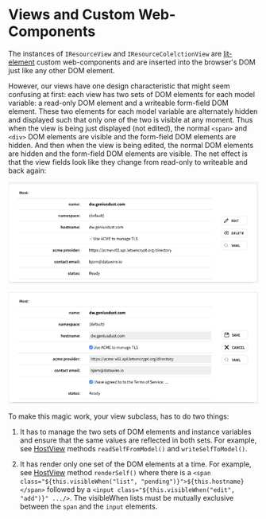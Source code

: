 # Views and Custom Web-Components

The instances of `IResourceView` and `IResourceColelctionView` are 
[lit-element](https://lit-element.polymer-project.org/) custom web-components
and are inserted into the browser's DOM just like any other DOM element.

However, our views have one design characteristic that might seem confusing at first: each view has 
two sets of DOM elements for each model variable: a read-only DOM element and a writeable form-field DOM element.
These two elements for each model variable are alternately hidden and displayed such that only one of the two
is visible at any moment. Thus when the view is being just displayed (not edited), the normal `<span>` and `<div>`
DOM elements are visible and the form-field DOM elements are hidden. And then when the view is being edited, the
normal DOM elements are hidden and the form-field DOM elements are visible. The net effect is that the 
view fields look like they change from read-only to writeable and back again:

![Normal read-only DOM elements](images/image1.png)

![Read-write form-field DOM elements](images/image2.png)

To make this magic work, your view subclass, has to do two things:

1. It has to manage the two sets of DOM elements and instance variables and ensure that the same values
are reflected in both sets. For example, see [HostView](../views/host_view.js) methods `readSelfFromModel()` and
`writeSelfToModel()`.

2. It has render only one set of the DOM elements at a time. For example, see  [HostView](../views/host_view.js) method
`renderSelf()` where there is a `<span class="${this.visibleWhen("list", "pending")}">${this.hostname}</span>`
followed by a `<input class="${this.visibleWhen("edit", "add")}" .../>`. The visibleWhen lists must be mutually
exclusive between the `span` and the `input` elements.
